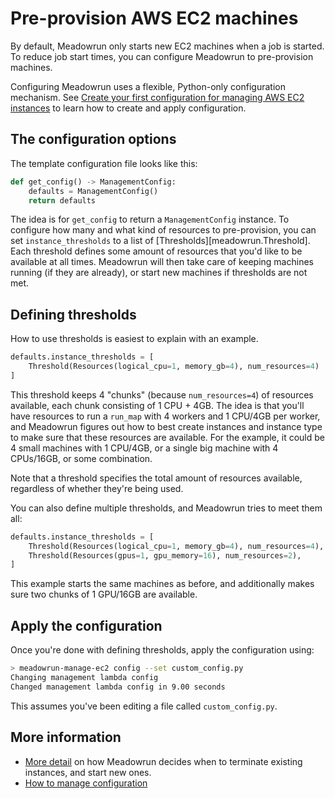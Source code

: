# Pre-provision AWS EC2 machines

By default, Meadowrun only starts new EC2 machines when a job is started. To reduce job start times, you can configure Meadowrun to pre-provision machines.

Configuring Meadowrun uses a flexible, Python-only configuration mechanism. See [Create your first configuration for managing AWS EC2 instances](../../tutorial/aws_configuration) to learn how to create and apply configuration.

## The configuration options

The template configuration file looks like this:

```python
def get_config() -> ManagementConfig:
    defaults = ManagementConfig()
    return defaults
```

The idea is for `get_config` to return a `ManagementConfig` instance. To configure how many and what kind of resources to pre-provision, you can set `instance_thresholds` to a list of [Thresholds][meadowrun.Threshold]. Each threshold defines some amount of resources that you'd like to be available at all times. Meadowrun will then take care of keeping machines running (if they are already), or start new machines if thresholds are not met.

## Defining thresholds

How to use thresholds is easiest to explain with an example.

```python
defaults.instance_thresholds = [
    Threshold(Resources(logical_cpu=1, memory_gb=4), num_resources=4)
]
```

This threshold keeps 4 "chunks" (because `num_resources=4`) of resources available, each chunk consisting of 1 CPU + 4GB. The idea is that you'll have resources to run a `run_map` with 4 workers and 1 CPU/4GB per worker, and Meadowrun figures out how to best create instances and instance type to make sure that these resources are available. For the example, it could be 4 small machines with 1 CPU/4GB, or a single big machine with 4 CPUs/16GB, or some combination.

Note that a threshold specifies the total amount of resources available, regardless of whether they're being used.

You can also define multiple thresholds, and Meadowrun tries to meet them all:

```python
defaults.instance_thresholds = [
    Threshold(Resources(logical_cpu=1, memory_gb=4), num_resources=4),
    Threshold(Resources(gpus=1, gpu_memory=16), num_resources=2),
]
```

This example starts the same machines as before, and additionally makes sure two chunks of 1 GPU/16GB are available.

## Apply the configuration

Once you're done with defining thresholds, apply the configuration using:

```bash
> meadowrun-manage-ec2 config --set custom_config.py
Changing management lambda config
Changed management lambda config in 9.00 seconds
```

This assumes you've been editing a file called `custom_config.py`.

## More information

- [More detail](../../explanation/thresholds) on how Meadowrun decides when to terminate existing instances, and start new ones.
- [How to manage configuration](../../how_to/manage_configuration)